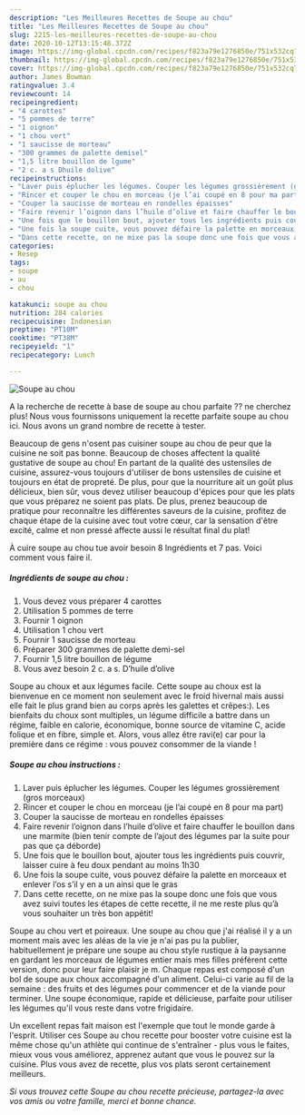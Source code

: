 ```yaml
---
description: "Les Meilleures Recettes de Soupe au chou"
title: "Les Meilleures Recettes de Soupe au chou"
slug: 2215-les-meilleures-recettes-de-soupe-au-chou
date: 2020-10-12T13:15:48.372Z
image: https://img-global.cpcdn.com/recipes/f823a79e1276850e/751x532cq70/soupe-au-chou-photo-principale-de-la-recette.jpg
thumbnail: https://img-global.cpcdn.com/recipes/f823a79e1276850e/751x532cq70/soupe-au-chou-photo-principale-de-la-recette.jpg
cover: https://img-global.cpcdn.com/recipes/f823a79e1276850e/751x532cq70/soupe-au-chou-photo-principale-de-la-recette.jpg
author: James Bowman
ratingvalue: 3.4
reviewcount: 14
recipeingredient:
- "4 carottes"
- "5 pommes de terre"
- "1 oignon"
- "1 chou vert"
- "1 saucisse de morteau"
- "300 grammes de palette demisel"
- "1,5 litre bouillon de lgume"
- "2 c. a s Dhuile dolive"
recipeinstructions:
- "Laver puis éplucher les légumes. Couper les légumes grossièrement (gros morceaux)"
- "Rincer et couper le chou en morceau (je l’ai coupé en 8 pour ma part)"
- "Couper la saucisse de morteau en rondelles épaisses"
- "Faire revenir l’oignon dans l’huile d’olive et faire chauffer le bouillon dans une marmite (bien tenir compte de l’ajout des légumes par la suite pour pas que ça déborde)"
- "Une fois que le bouillon bout, ajouter tous les ingrédients puis couvrir, laisser cuire à feu doux pendant au moins 1h30"
- "Une fois la soupe cuite, vous pouvez défaire la palette en morceaux et enlever l’os s’il y en a un ainsi que le gras"
- "Dans cette recette, on ne mixe pas la soupe donc une fois que vous avez suivi toutes les étapes de cette recette, il ne me reste plus qu’à vous souhaiter un très bon appétit!"
categories:
- Resep
tags:
- soupe
- au
- chou

katakunci: soupe au chou 
nutrition: 284 calories
recipecuisine: Indonesian
preptime: "PT10M"
cooktime: "PT38M"
recipeyield: "1"
recipecategory: Lunch

---
```



![Soupe au chou](https://img-global.cpcdn.com/recipes/f823a79e1276850e/751x532cq70/soupe-au-chou-photo-principale-de-la-recette.jpg)

A la recherche de recette à base de soupe au chou parfaite ?? ne cherchez plus! Nous vous fournissons uniquement la recette parfaite soupe au chou ici. Nous avons un grand nombre de recette à tester.

Beaucoup de gens n'osent pas cuisiner soupe au chou de peur que la cuisine ne soit pas bonne. Beaucoup de choses affectent la qualité gustative de soupe au chou! En partant de la qualité des ustensiles de cuisine, assurez-vous toujours d'utiliser de bons ustensiles de cuisine et toujours en état de propreté. De plus, pour que la nourriture ait un goût plus délicieux, bien sûr, vous devez utiliser beaucoup d'épices pour que les plats que vous préparez ne soient pas plats. De plus, prenez beaucoup de pratique pour reconnaître les différentes saveurs de la cuisine, profitez de chaque étape de la cuisine avec tout votre cœur, car la sensation d'être excité, calme et non pressé affecte aussi le résultat final du plat!

<!--inarticleads1-->

À cuire soupe au chou tue avoir besoin 8 Ingrédients et 7 pas. Voici comment vous faire il.

##### Ingrédients de soupe au chou :

1. Vous devez vous préparer 4 carottes
1. Utilisation 5 pommes de terre
1. Fournir 1 oignon
1. Utilisation 1 chou vert
1. Fournir 1 saucisse de morteau
1. Préparer 300 grammes de palette demi-sel
1. Fournir 1,5 litre bouillon de légume
1. Vous avez besoin 2 c. a s. D’huile d’olive


Soupe au choux et aux légumes facile. Cette soupe au choux est la bienvenue en ce moment non seulement avec le froid hivernal mais aussi elle fait le plus grand bien au corps après les galettes et crêpes:). Les bienfaits du choux sont multiples, un légume difficile a battre dans un régime, faible en calorie, économique, bonne source de vitamine C, acide folique et en fibre, simple et. Alors, vous allez être ravi(e) car pour la première dans ce régime : vous pouvez consommer de la viande ! 

<!--inarticleads2-->

##### Soupe au chou instructions :

1. Laver puis éplucher les légumes. Couper les légumes grossièrement (gros morceaux)
1. Rincer et couper le chou en morceau (je l’ai coupé en 8 pour ma part)
1. Couper la saucisse de morteau en rondelles épaisses
1. Faire revenir l’oignon dans l’huile d’olive et faire chauffer le bouillon dans une marmite (bien tenir compte de l’ajout des légumes par la suite pour pas que ça déborde)
1. Une fois que le bouillon bout, ajouter tous les ingrédients puis couvrir, laisser cuire à feu doux pendant au moins 1h30
1. Une fois la soupe cuite, vous pouvez défaire la palette en morceaux et enlever l’os s’il y en a un ainsi que le gras
1. Dans cette recette, on ne mixe pas la soupe donc une fois que vous avez suivi toutes les étapes de cette recette, il ne me reste plus qu’à vous souhaiter un très bon appétit!


Soupe au chou vert et poireaux. Une soupe au chou que j&#39;ai réalisé il y a un moment mais avec les aléas de la vie je n&#39;ai pas pu la publier, habituellement je prépare une soupe au chou style rustique à la paysanne en gardant les morceaux de légumes entier mais mes filles préfèrent cette version, donc pour leur faire plaisir je m. Chaque repas est composé d&#39;un bol de soupe aux choux accompagné d&#39;un aliment. Celui-ci varie au fil de la semaine : des fruits et des légumes pour commencer et de la viande pour terminer. Une soupe économique, rapide et délicieuse, parfaite pour utiliser les légumes qu&#39;il vous reste dans votre frigidaire. 

<!--inarticleads1-->

<p>
Un excellent repas fait maison est l'exemple que tout le monde garde à l'esprit. Utiliser ces Soupe au chou recette pour booster votre cuisine est la même chose qu'un athlète qui continue de s'entraîner - plus vous le faites, mieux vous vous améliorez, apprenez autant que vous le pouvez sur la cuisine. Plus vous avez de recette, plus vos plats seront certainement meilleurs.
</p>

<p>
<i>Si vous trouvez cette Soupe au chou recette précieuse, partagez-la avec vos amis ou votre famille, merci et bonne chance.</i>
</p>
